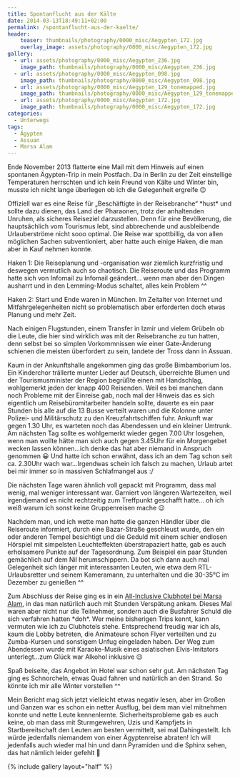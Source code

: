 ```yaml
---
title: Spontanflucht aus der Kälte
date: 2014-03-13T18:49:11+02:00
permalink: /spontanflucht-aus-der-kaelte/
header:
    teaser: thumbnails/photography/0000_misc/Aegypten_172.jpg
    overlay_image: assets/photography/0000_misc/Aegypten_172.jpg
gallery:
  - url: assets/photography/0000_misc/Aegypten_236.jpg
    image_path: thumbnails/photography/0000_misc/Aegypten_236.jpg
  - url: assets/photography/0000_misc/Aegypten_098.jpg
    image_path: thumbnails/photography/0000_misc/Aegypten_098.jpg
  - url: assets/photography/0000_misc/Aegypten_129_tonemapped.jpg
    image_path: thumbnails/photography/0000_misc/Aegypten_129_tonemapped.jpg
  - url: assets/photography/0000_misc/Aegypten_172.jpg
    image_path: thumbnails/photography/0000_misc/Aegypten_172.jpg
categories:
  - Unterwegs
tags:
  - Ägypten
  - Assuan
  - Marsa Alam
---
```

Ende November 2013 flatterte eine Mail mit dem Hinweis auf einen spontanen Ägypten-Trip in mein Postfach. 
Da in Berlin zu der Zeit einstellige Temperaturen herrschten und ich kein Freund von Kälte und Winter bin, 
musste ich nicht lange überlegen ob ich die Gelegenheit ergreife 😉

Offiziell war es eine Reise für „Beschäftigte in der Reisebranche“ \*hust\* und sollte dazu dienen, 
das Land der Pharaonen, trotz der anhaltenden Unruhen, als sicheres Reiseziel darzustellen. 
Denn für eine Bevölkerung, die hauptsächlich vom Tourismus lebt, sind abbrechende und ausbleibende Urlauberströme nicht sooo optimal. 
Die Reise war spottbillig, da von allen möglichen Sachen subventioniert, aber hatte auch einige Haken, die man aber in Kauf nehmen konnte.

Haken 1: Die Reiseplanung und -organisation war ziemlich kurzfristig und deswegen vermutlich auch so chaotisch. 
Die Reiseroute und das Programm hatte sich von Infomail zu Infomail geändert&#8230;
wenn man aber den Dingen ausharrt und in den Lemming-Modus schaltet, alles kein Problem ^^

Haken 2: Start und Ende waren in München. 
Im Zeitalter von Internet und Mitfahrgelegenheiten nicht so problematisch aber erforderten doch etwas Planung und mehr Zeit.

Nach einigen Flugstunden, einem Transfer in Izmir und vielem Grübeln ob die Leute, die hier sind wirklich was mit der Reisebranche zu tun hatten, 
denn selbst bei so simplen Vorkommnissen wie einer Gate-Änderung schienen die meisten überfordert zu sein, landete der Tross dann in Assuan.

Kaum in der Ankunftshalle angekommen ging das große Bimbamborium los. Ein Kinderchor trällerte munter Lieder auf Deutsch, 
überreichte Blumen und der Tourismusminister der Region begrüßte einen mit Handschlag, wohlgemerkt jeden der knapp 400 Reisenden. 
Weil es bei manchen dann noch Probleme mit der Einreise gab, noch mal der Hinweis das es sich eigentlich um Reisebüromitarbeiter handeln sollte, 
dauerte es ein paar Stunden bis alle auf die 13 Busse verteilt waren und die Kolonne unter Polizei- und Militärschutz zu den Kreuzfahrtschiffen fuhr. 
Ankunft war gegen 1.30 Uhr, es warteten noch das Abendessen und ein kleiner Umtrunk. 
Am nächsten Tag sollte es wohlgemerkt wieder gegen 7.00 Uhr losgehen, wenn man wollte hätte man sich auch 
gegen 3.45Uhr für ein Morgengebet wecken lassen können…ich denke das hat aber niemand in Anspruch genommen 😀 Und hatte ich schon erwähnt, 
dass ich an dem Tag schon seit ca. 2.30Uhr wach war&#8230;Irgendwas schein ich falsch zu machen, 
Urlaub artet bei mir immer so in massiven Schlafmangel aus :/

Die nächsten Tage waren ähnlich voll gepackt mit Programm, dass mal wenig, mal weniger interessant war. 
Garniert von längeren Wartezeiten, weil irgendjemand es nicht rechtzeitig zum Treffpunkt geschafft hatte&#8230;
oh ich weiß warum ich sonst keine Gruppenreisen mache 😉

Nachdem man, und ich wette man hatte die ganzen Händler über die Reiseroute informiert, durch eine Bazar-Straße geschleust wurde, 
den ein oder anderen Tempel besichtigt und die Geduld mit einem schier endlosen Hörspiel mit simpelsten Leuchteffekten überstrapaziert hatte, 
gab es auch erholsamere Punkte auf der Tagesordnung. Zum Beispiel ein paar Stunden gemächlich auf dem Nil herumschippern. 
Da bot sich dann auch mal Gelegenheit sich länger mit interessanten Leuten, wie etwa dem RTL-Urlaubsretter und seinem Kameramann, 
zu unterhalten und die 30-35°C im Dezember zu genießen ^^

Zum Abschluss der Reise ging es in ein [All-Inclusive Clubhotel bei Marsa Alam](http://www.sentidohotels.com/hotels/overview/hotels-egypt/marsa-alam/orientaldream/), 
in das man natürlich auch mit Stunden Verspätung ankam. Dieses Mal waren aber nicht nur die Teilnehmer, 
sondern auch die Busfahrer Schuld die sich verfahren hatten \*doh\*. Wer meine bisherigen Trips kennt, 
kann vermuten wie ich zu Clubhotels stehe. Entsprechend freudig war ich als, 
kaum die Lobby betreten, die Animateure schon Flyer verteilten und zu Zumba-Kursen und sonstigem Unfug eingeladen haben. 
Der Weg zum Abendessen wurde mit Karaoke-Musik eines asiatischen Elvis-Imitators unterlegt&#8230;zum Glück war Alkohol inklusive 😉

Spaß beiseite, das Angebot im Hotel war schon sehr gut. Am nächsten Tag ging es Schnorcheln, etwas Quad fahren und natürlich an den Strand. 
So könnte ich mir alle Winter vorstellen ^^

Mein Bericht mag sich jetzt vielleicht etwas negativ lesen, aber im Großen und Ganzen war es schon ein netter Ausflug, 
bei dem man viel mitnehmen konnte und nette Leute kennenlernte. Sicherheitsprobleme gab es auch keine, ob man dass mit Sturmgewehren, 
Uzis und Kampfjets in Startbereitschaft den Leuten am besten vermittelt, sei mal Dahingestellt.
Ich würde jedenfalls niemandem von einer Ägyptenreise abraten! Ich will jedenfalls auch wieder mal hin und dann Pyramiden und die Sphinx sehen, 
das hat nämlich leider gefehlt 🙁

{% include gallery layout="half" %}